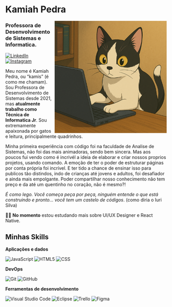 # Kamiah Pedra

<img src="https://github.com/KamiahAlves/kamiahalves/blob/main/ChatGPT%20Image%204%20de%20abr.%20de%202025%2C%2012_42_59.png" alt="ilustração de um computador" min-width="400px" max-width="350px" width="350px" align="right">


### Professora de Desenvolvimento de Sistemas e Informatica.

<p align="left">
  <a href="#" title="LinkedIn">
  <img src="https://img.shields.io/badge/-Linkedin-0e76a8?style=flat-square&logo=Linkedin&logoColor=white&link=https://www.linkedin.com/in/kamiah-pedra/" alt="LinkedIn"/></a>
  <a href="#" title="Instagram">
  <img src="https://img.shields.io/badge/-Instagram-DF0174?style=flat-square&labelColor=DF0174&logo=instagram&logoColor=white&link=https://www.instagram.com/heykamis/" alt="Instagram"/></a>
</p>

Meu nome é Kamiah Pedra, ou “kamis” (é como me chamam). Sou Professora de Desenvolvimento de Sistemas desde 2021, mas **atualmente trabalho como Técnica de Informatica Jr**. Sou extremamente apaixonada por gatos e leitura, principalmente quadrinhos.

Minha primeira experiência com código foi na faculdade de Analise de Sistemas, não foi das mais animadoras, sendo bem sincera. Mas aos poucos fui vendo como é incrivél a ideia de elaborar e criar nossos proprios projetos, usando comando. A emoção de ter o poder de estruturar páginas por conta própria foi incrível. E ter tido a chance de ensinar isso para publicos tão distindos, indo de crianças até jovens e adultos, foi desafiador e ainda mais empolgante. Poder compartilhar nosso conhecimento não tem preço e da até um quentinho no coração, não é mesmo?!

*É como lego. Você começa peça por peça, ninguém entende o que está construindo e pronto... você tem um castelo de códigos*. (como diria o Iuri Silva)

👩‍🏫 **No momento** estou estudando mais sobre UI/UX Designer e React Native.

## Minhas Skills

**Aplicações e dados**

![JavaScript](https://img.shields.io/badge/-JavaScript-333333?style=flat&logo=javascript)
![HTML5](https://img.shields.io/badge/-HTML5-333333?style=flat&logo=HTML5)
![CSS](https://img.shields.io/badge/-CSS-333333?style=flat&logo=CSS3&logoColor=1572B6)

**DevOps**

![Git](https://img.shields.io/badge/-Git-333333?style=flat&logo=git)
![GitHub](https://img.shields.io/badge/-GitHub-333333?style=flat&logo=github)

**Ferramentas de desenvolvimento**

![Visual Studio Code](https://img.shields.io/badge/-Visual%20Studio%20Code-333333?style=flat&logo=visual-studio-code&logoColor=007ACC)
![Eclipse](https://img.shields.io/badge/-Eclipse-333333?style=flat&logo=eclipse-ide&logoColor=2C2255)
![Trello](https://img.shields.io/badge/-Trello-333333?style=flat&logo=trello&logoColor=007ACC)
![Figma](https://img.shields.io/badge/-Figma-333333?style=flat&logo=figma&logoColor=007ACC)

